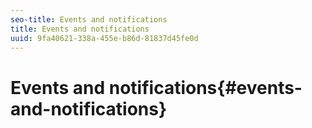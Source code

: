 ```yaml
---
seo-title: Events and notifications
title: Events and notifications
uuid: 9fa40621-338a-455e-b86d-81837d45fe0d
---
```


# Events and notifications{#events-and-notifications}

